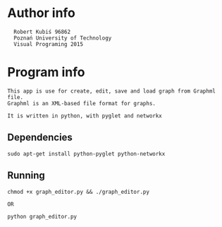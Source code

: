 # Author info

      Robert Kubiś 96862
      Poznań University of Technology
      Visual Programing 2015

# Program info

    This app is use for create, edit, save and load graph from Graphml file.
    Graphml is an XML-based file format for graphs.

    It is written in python, with pyglet and networkx

## Dependencies

    sudo apt-get install python-pyglet python-networkx

## Running

    chmod +x graph_editor.py && ./graph_editor.py

    OR

    python graph_editor.py
